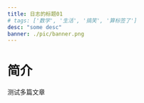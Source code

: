 ```yaml
---
title: 日志的标题01
# tags: ['数学', '生活', '搞笑', '算标签了']
desc: "some desc"
banner: ./pic/banner.png
---
```


# 简介

测试多篇文章
